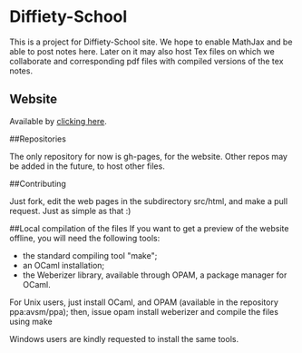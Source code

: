 Diffiety-School
===============

This is a project for Diffiety-School site. We hope to enable MathJax and be able to post notes here. Later on it may also host Tex files on which we collaborate and corresponding pdf files with compiled versions of the tex notes.

## Website

Available by [clicking here](http://diffietyschool.github.io/Diffiety-School/).

##Repositories

The only repository for now is gh-pages, for the website. Other repos may be added in the future, to host other files.

##Contributing

Just fork, edit the web pages in the subdirectory src/html, and make a pull request. Just as simple as that :)

##Local compilation of the files
If you want to get a preview of the website offline, you will need the following tools:
* the standard compiling tool "make";
* an OCaml installation;
* the Weberizer library, available through OPAM, a package manager for OCaml.

For Unix users, just install OCaml, and OPAM (available in the repository ppa:avsm/ppa); then, issue
    opam install weberizer
and compile the files using
		make

Windows users are kindly requested to install the same tools.
